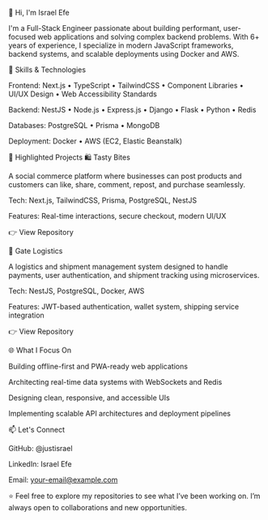 👋 Hi, I'm Israel Efe

I'm a Full-Stack Engineer passionate about building performant, user-focused web applications and solving complex backend problems. With 6+ years of experience, I specialize in modern JavaScript frameworks, backend systems, and scalable deployments using Docker and AWS.

🧰 Skills & Technologies

Frontend:
Next.js • TypeScript • TailwindCSS • Component Libraries • UI/UX Design • Web Accessibility Standards

Backend:
NestJS • Node.js • Express.js • Django • Flask • Python • Redis

Databases:
PostgreSQL • Prisma • MongoDB

Deployment:
Docker • AWS (EC2, Elastic Beanstalk)

🚀 Highlighted Projects
🛍 Tasty Bites

A social commerce platform where businesses can post products and customers can like, share, comment, repost, and purchase seamlessly.

Tech: Next.js, TailwindCSS, Prisma, PostgreSQL, NestJS

Features: Real-time interactions, secure checkout, modern UI/UX

👉 View Repository

🚚 Gate Logistics

A logistics and shipment management system designed to handle payments, user authentication, and shipment tracking using microservices.

Tech: NestJS, PostgreSQL, Docker, AWS

Features: JWT-based authentication, wallet system, shipping service integration

👉 View Repository

🌐 What I Focus On

Building offline-first and PWA-ready web applications

Architecting real-time data systems with WebSockets and Redis

Designing clean, responsive, and accessible UIs

Implementing scalable API architectures and deployment pipelines

📫 Let's Connect

GitHub: @justisrael

LinkedIn: Israel Efe

Email: your-email@example.com

⭐️ Feel free to explore my repositories to see what I’ve been working on. I’m always open to collaborations and new opportunities.
